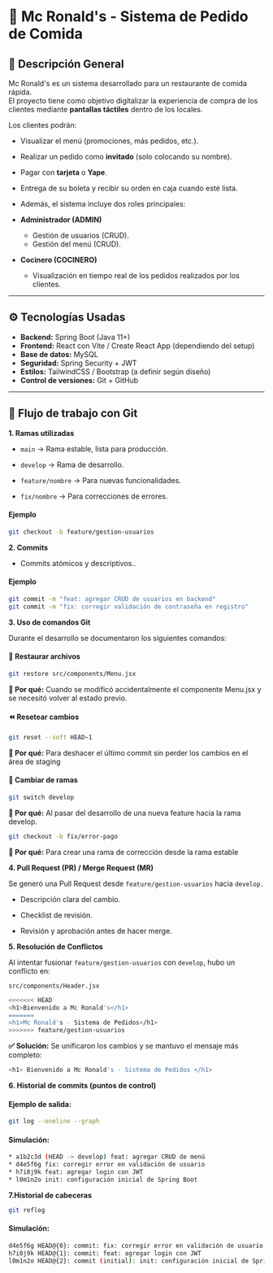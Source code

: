 # 🍔 Mc Ronald's - Sistema de Pedido de Comida

## 📌 Descripción General
Mc Ronald's es un sistema desarrollado para un restaurante de comida rápida.  
El proyecto tiene como objetivo digitalizar la experiencia de compra de los clientes mediante **pantallas táctiles** dentro de los locales.  

Los clientes podrán:
- Visualizar el menú (promociones, más pedidos, etc.).
- Realizar un pedido como **invitado** (solo colocando su nombre).
- Pagar con **tarjeta** o **Yape**.
- Entrega de su boleta y recibir su orden en caja cuando esté lista.

- Además, el sistema incluye dos roles principales:
- **Administrador (ADMIN)**  
  - Gestión de usuarios (CRUD).  
  - Gestión del menú (CRUD).  
- **Cocinero (COCINERO)**  
  - Visualización en tiempo real de los pedidos realizados por los clientes.  

---

## ⚙️ Tecnologías Usadas
- **Backend:** Spring Boot (Java 11+)  
- **Frontend:** React con Vite / Create React App (dependiendo del setup)  
- **Base de datos:** MySQL 
- **Seguridad:** Spring Security + JWT  
- **Estilos:** TailwindCSS / Bootstrap (a definir según diseño)  
- **Control de versiones:** Git + GitHub  

---

## 🧩 Flujo de trabajo con Git

**1. Ramas utilizadas**

- `main` → Rama estable, lista para producción.

- `develop` → Rama de desarrollo.

- `feature/nombre` → Para nuevas funcionalidades.

- `fix/nombre` → Para correcciones de errores.
#### Ejemplo
  ```bash
  git checkout -b feature/gestion-usuarios
  ```

**2. Commits**
- Commits atómicos y descriptivos..
#### Ejemplo
  ```bash
  git commit -m "feat: agregar CRUD de usuarios en backend"
  git commit -m "fix: corregir validación de contraseña en registro"
  ```
**3. Uso de comandos Git**

Durante el desarrollo se documentaron los siguientes comandos:

#### 🔄 Restaurar archivos
  ```bash
  git restore src/components/Menu.jsx
  ```
**📌 Por qué:** Cuando se modificó accidentalmente el componente Menu.jsx y se necesitó volver al estado previo.

#### ⏪ Resetear cambios
  ```bash
  git reset --soft HEAD~1
  ```
**📌 Por qué:** Para deshacer el último commit sin perder los cambios en el área de staging
#### 🔀 Cambiar de ramas
  ```bash
  git switch develop
  ```
**📌 Por qué:** Al pasar del desarrollo de una nueva feature hacia la rama develop.
  ```bash
  git checkout -b fix/error-pago
  ```
**📌 Por qué:** Para crear una rama de corrección desde la rama estable

**4. Pull Request (PR) / Merge Request (MR)**

Se generó una Pull Request desde `feature/gestion-usuarios` hacia `develop.`
- Descripción clara del cambio.

- Checklist de revisión.

- Revisión y aprobación antes de hacer merge.

**5. Resolución de Conflictos**

Al intentar fusionar `feature/gestion-usuarios` con `develop`, hubo un conflicto en:

`src/components/Header.jsx`
  ```bash
  <<<<<<< HEAD
<h1>Bienvenido a Mc Ronald's</h1>
=======
<h1>Mc Ronald's - Sistema de Pedidos</h1>
>>>>>>> feature/gestion-usuarios
  ```
**✅ Solución:** Se unificaron los cambios y se mantuvo el mensaje más completo:
  ```bash
  <h1> Bienvenido a Mc Ronald's - Sistema de Pedidos </h1>
  ```
**6. Historial de commits (puntos de control)**

#### Ejemplo de salida:
  ```bash
  git log --oneline --graph
  ```
#### Simulación:
  ```bash
  * a1b2c3d (HEAD -> develop) feat: agregar CRUD de menú
  * d4e5f6g fix: corregir error en validación de usuario
  * h7i8j9k feat: agregar login con JWT
  * l0m1n2o init: configuración inicial de Spring Boot
  ```
**7.Historial de cabeceras**
  ```bash
  git reflog
  ```
#### Simulación:
  ```bash
  d4e5f6g HEAD@{0}: commit: fix: corregir error en validación de usuario
h7i8j9k HEAD@{1}: commit: feat: agregar login con JWT
l0m1n2o HEAD@{2}: commit (initial): init: configuración inicial de Spring Boot
  ```
